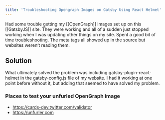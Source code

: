 ```yaml
---
title: 'Troubleshooting Opengraph Images on Gatsby Using React Helmet'
---
```


Had some trouble getting my [[OpenGraph]] images set up on this [[GatsbyJS]] site. They were working and all of a sudden just stopped working when I was updating other things on my site. Spent a good bit of time troubleshooting. The meta tags all showed up in the source but websites weren’t reading them.

## Solution

What ultimately solved the problem was including gatsby-plugin-react-helmet in the gatsby-config.js file of my website. I had it working at one point before without it, but adding that seemed to have solved my problem.

### Places to test your unfurled OpenGraph image

- https://cards-dev.twitter.com/validator
- https://unfurler.com
